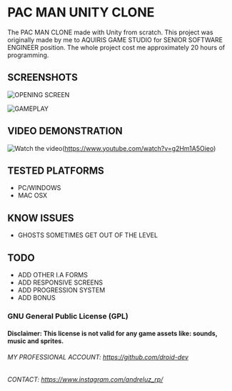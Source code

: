 # PAC MAN UNITY CLONE
The PAC MAN CLONE made with Unity from scratch. This project was originally made by me to AQUIRIS GAME STUDIO for SENIOR SOFTWARE ENGINEER position. The whole project cost me approximately 20 hours of programming.

## SCREENSHOTS

![OPENING SCREEN](https://i.imgur.com/PsjJvPU.png)

![GAMEPLAY](https://i.imgur.com/5tfyfSw.png)

## VIDEO DEMONSTRATION

![Watch the video](https://i.imgur.com/UmuCIs9.png)(https://www.youtube.com/watch?v=g2Hm1A5Oieo)


## TESTED PLATFORMS
- PC/WINDOWS
- MAC OSX

## KNOW ISSUES
- GHOSTS SOMETIMES GET OUT OF THE LEVEL

## TODO
- ADD OTHER I.A FORMS
- ADD RESPONSIVE SCREENS
- ADD PROGRESSION SYSTEM
- ADD BONUS

### GNU General Public License (GPL)
#### Disclaimer: This license is not valid for any game assets like: sounds, music and sprites.

###### MY PROFESSIONAL ACCOUNT: https://github.com/droid-dev
###### CONTACT: https://www.instagram.com/andreluz_rp/

